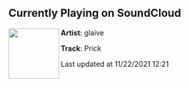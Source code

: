 ## Currently Playing on SoundCloud

[<img align="left" width="100" src="https://i1.sndcdn.com/artworks-NnoCk25dFiupLOPN-ekzglQ-t500x500.jpg">](https://soundcloud.com/1glaive/prick)

**Artist**: glaive 

**Track**: Prick

Last updated at 11/22/2021 12:21
